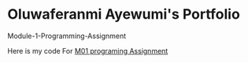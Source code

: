 # Oluwaferanmi Ayewumi's Portfolio

Module-1-Programming-Assignment

Here is my code For [M01 programing Assignment](url)
